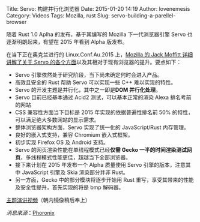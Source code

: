 Title: Servo: 构建并行化浏览器
Date: 2015-01-20 14:19
Author: lovenemesis
Category: Videos
Tags: Mozilla, rust
Slug: servo-building-a-parellel-browser

随着 Rust 1.0 Aplha 的发布，基于其编写的 Mozilla 下一代浏览器引擎 Servo
也逐渐明朗起来，有望在 2015 年看到 Alpha 版发布。

在当下正在奥克兰进行的 Linux.Conf.Au.2015 上，[Mozilla 的 Jack Moffitt
详细讲解了关于 Servo
的各个方面](https://www.youtube.com/watch?v=7q9vIMXSTzc)以及其相对于现有浏览器的提升。要点如下：

* Servo 引擎依然处于研究阶段，当下尚未确定何时会进入产品。  
* 高效且安全的 Rust 帮助 Servo 可以实现一些 C++ 难以实现的特性。  
* Servo 的开发主题是并行化，其中之一即是**DOM 并行化处理**。  
* Servo 目前已经基本通过 Acid2 测试，可以基本正常的渲染 Alexa
排名考前的网站  
* CSS 兼容性方面当下目标是 2015 年实现的依据普遍性排名前 50%
的特性，可以满足绝大多数网站的显示需求。  
* 整体浏览器架构方面，Servo 实现了统一化的 JavaScript/Rust 内存管理。  
* 良好的嵌入式支持，兼容 Chromium 嵌入式框架。  
* 初步实现 Firefox OS 及 Android 支持。  
* Servo 的网页渲染性能在单线程模式已经**仅需 Gecko
一半的时间渲染测试网页**，多线程模式性能更佳，超越当下全部浏览器。  
* 接下来计划在 2015 年发布一个 Alpha 质量使用 Servo
引擎的版本，注意其中 JavaScript 引擎及 Skia 渲染部分并非 Rust。  
* 另一方面，Gecko 中的部分模块将逐步开始用 Rust
重写，享受其带来的性能及安全性提升，首先实现的将是 bmp 解码器。

[主题演讲视频](https://www.youtube.com/watch?v=7q9vIMXSTzc)（朝内镜像稍后奉上）

*消息来源*：[Phoronix](http://www.phoronix.com/scan.php?page=news\_item&px=Mozilla-Servo-Engine-LCA2015)
